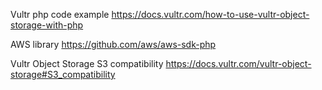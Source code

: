 Vultr php code example
https://docs.vultr.com/how-to-use-vultr-object-storage-with-php

AWS library
https://github.com/aws/aws-sdk-php

Vultr Object Storage S3 compatibility
https://docs.vultr.com/vultr-object-storage#S3_compatibility
 